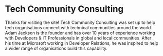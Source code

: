 # Tech Community Consulting
Thanks for visiting the site! Tech Community Consulting was set up to help tech organisations connect with technical communities around the world. Adam Jackson is the founder and has over 10 years of experience working with Developers & IT Professionals in global and local communities. After his time at Microsoft working in Developer Relations, he was inspired to help a wider range of organisations build this capability.
